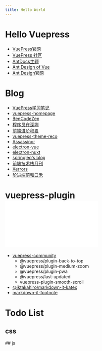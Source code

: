 ```yaml
---
title: Hello World
---
```

# Hello Vuepress <a-icon type="ant-design" />

- [VuePress官网](https://vuepress.vuejs.org/zh/)
- [VuePress 社区](https://vuepress.github.io/zh/)
- [AntDocs主题](https://antdocs.seeyoz.cn/)
- [Ant Design of Vue](https://www.antdv.com/docs/vue/introduce-cn/)
- [Ant Design官网](https://ant.design/components/overview-cn/)

# Blog <a-icon type="book" />

- [VuePress学习笔记](https://yangjh.gitee.io/vuepress/)
- [vuepress-homepage](https://github.com/mtobeiyf/vuepress-homepage)
- [BenCodeZen](https://www.bencodezen.io/)
- [程序员在深圳](http://yaje.fun/)
- [前端进阶积累](http://obkoro1.com/web_accumulate/)
- [vuepress-theme-reco](https://vuepress-theme-reco.recoluan.com/)
- [Assassinor](https://assassinor.github.io/notes/)
- [electron-vue](https://simulatedgreg.gitbooks.io/electron-vue/content/cn/)
- [electron-nuxt](https://github.com/michalzaq12/electron-nuxt)
- [springleo's blog](https://lq782655835.github.io/blogs/)
- [前端技术栈月刊](https://xiaoluoboding.github.io/monthly/)
- [Xerrors](https://www.xerrors.fun/)
- [阶进端前和口禾](http://file.jing999.cn/)

#  vuepress-plugin <span class = "imgsvg"> <embed src="/icons/extension.svg" type="image/svg+xml" /></span>

- [vuepress-community](https://github.com/vuepress/vuepress-community)
  - @vuepress/plugin-back-to-top
  - @vuepress/plugin-medium-zoom
  - @vuepress/plugin-pwa
  - @vuepress/last-updated
  - vuepress-plugin-smooth-scroll
- [@iktakahiro/markdown-it-katex](https://github.com/iktakahiro/markdown-it-katex)
- [markdown-it-footnote](https://github.com/markdown-it/markdown-it-footnote)

# Todo List

## css

<div style="text-align:center;font-size:1.5em;font-weight: bold;">
<i class="iconfont icon-hua2" style="color:#FF0000" ></i>
<i class="iconfont icon-hua2" style="color:#FF7F00"></i>
<i class="iconfont icon-hua2" style="color:#FFFF00" ></i>
<i class="iconfont icon-hua2" style="color:#00FF00" ></i>
<i class="iconfont icon-hua2" style="color:#00FFFF" ></i>
<i class="iconfont icon-hua2" style="color:#0000FF" ></i>
<i class="iconfont icon-hua2" style="color:#8B00FF" ></i>
</div>
## js

<div style="text-align:center;font-size:1.5em;font-weight: bold;" >
<svg class="icon" aria-hidden="true" font-size= "44px" style="color : #FF0000">
<use xlink:href="#icon-hua2"></use>
</svg>
<svg class="icon" aria-hidden="true" font-size= "44px" style="color : #FF7F00">
<use xlink:href="#icon-hua2"></use>
</svg>
<svg class="icon" aria-hidden="true" font-size= "44px" style="color : #FFFF00">
<use xlink:href="#icon-hua2"></use>
</svg>
<svg class="icon" aria-hidden="true" font-size= "44px" style="color : #00FF00 ">
<use xlink:href="#icon-hua2"></use>
</svg>
<svg class="icon" aria-hidden="true" font-size= "44px" style="color :  #00FFFF ">
<use xlink:href="#icon-hua2"></use>
</svg>
<svg class="icon" aria-hidden="true" font-size= "44px" style="color : #0000FF">
<use xlink:href="#icon-hua2"></use>
</svg>
<svg class="icon" aria-hidden="true" font-size= "44px" style="color : #8B00FF">
<use xlink:href="#icon-hua2"></use>
</svg>
</div>







<style lang="stylus">
.imgsvg   img 
.imgsvg   embed 
.imgsvg   object
  width 30px
  cursor pointer
.icon
  width 1em
  height 1em
  vertical-align -0.15em
  fill currentColor
  overflow hidden
</style>


